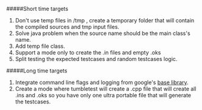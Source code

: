 #####Short time targets
1. Don't use temp files in /tmp , create a temporary folder that will contain the compiled sources and tmp input files.
2. Solve java problem when the source name should be the main class's name.
3. Add temp file class.
4. Support a mode only to create the .in files and empty .oks
5. Split testing the expected testcases and random testcases logic.

#####Long time targets
1. Integrate command line flags and logging from google's [base library](https://github.com/google/or-tools/tree/master/src/base).
2. Create a mode where tumbletest will create a .cpp file that will create all .ins and .oks so you have only one ultra portable file that will generate the testcases.
